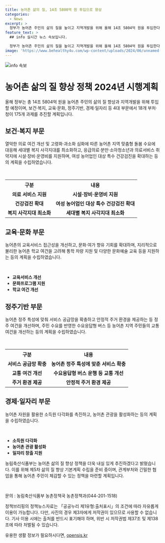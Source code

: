 ```yaml
---
title: 농어촌 삶의 질, 14조 5800억 원 투입으로 향상
categories:
  - News
excerpt: >
  정부가 농어촌 주민의 삶의 질을 높이고 지역개발을 위해 올해 14조 5804억 원을 투입한다. 18개 부처·청이 175개 과제를 추진하며, 보건·복지, 교육·문화, 정주기반, 경제·일자리 등 4대 부문에 걸쳐 계획을 세우고 있다. 의료 여건 개선, 농촌 학교 여건 개선, 서비스 공급망 확충 등을 통해 농어촌 지역을 삶의 질 향상과 농어촌 지역개발을 위한 사업이 추진된다. 이에 대해 농식품부 농촌정책국장은 농어촌 주민이 체감할 수 있는 정책을 마련하겠다고 밝혔다.
feature_text: >
  ## info 실시간 뉴스 속보입니다.

  정부가 농어촌 주민의 삶의 질을 높이고 지역개발을 위해 올해 14조 5804억 원을 투입한다. 18개 부처·청이 175개 과제를 추진하며, 보건·복지, 교육·문화, 정주기반, 경제·일자리 등 4대 부문에 걸쳐 계획을 세우고 있다. 의료 여건 개선, 농촌 학교 여건 개선, 서비스 공급망 확충 등을 통해 농어촌 지역을 삶의 질 향상과 농어촌 지역개발을 위한 사업이 추진된다. 이에 대해 농식품부 농촌정책국장은 농어촌 주민이 체감할 수 있는 정책을 마련하겠다고 밝혔다.
image: 'https://www.behealthy4u.com/wp-content/uploads/2024/06/unnamed-file.png'
---
```


<p><img src="https://www.behealthy4u.com/wp-content/uploads/2024/06/unnamed-file.png" alt="info 속보" /></p>

<h1>농어촌 삶의 질 향상 정책 2024년 시행계획</h1>

<p data-ke-size="size16">올해 정부는 총 14조 5804억 원을 농어촌 주민의 삶의 질 향상과 지역개발을 위해 투입할 예정이며, 보건·복지, 교육·문화, 정주기반, 경제·일자리 등 4대 부문에서 18개 부처·청이 175개 과제를 추진할 계획입니다.</p>

<h2 data-ke-size="size26">보건·복지 부문</h2>

<p data-ke-size="size16">열악한 의료 여건 개선 및 고령화·과소화 심화에 따른 농어촌 지역 맞춤형 돌봄 수요에 대응해 세대별 복지 사각지대를 최소화하고, 응급의료·분만·소아청소년과 의료서비스 취약지에 시설·장비·운영비를 지원하며, 여성 농어업인 대상 특수 건강검진을 확대하는 등의 계획을 수립하였습니다.</p><br>



<table>
  <tr>
    <th style="text-align: center; height: 17px;">구분</th>
    <th style="text-align: center; height: 17px;">내용</th>
  </tr>
  <tr>
    <td style="text-align: center; height: 17px;"><b>의료 서비스 지원</b></td>
    <td style="text-align: center; height: 17px;"><b>시설·장비·운영비 지원</b></td>
  </tr>
  <tr>
    <td style="text-align: center; height: 17px;"><b>건강검진 확대</b></td>
    <td style="text-align: center; height: 17px;"><b>여성 농어업인 대상 특수 건강검진 확대</b></td>
  </tr>
  <tr>
    <td style="text-align: center; height: 17px;"><b>복지 사각지대 최소화</b></td>
    <td style="text-align: center; height: 17px;"><b>세대별 복지 사각지대 최소화</b></td>
  </tr>
</table>


<h2 data-ke-size="size26">교육·문화 부문</h2>
<p data-ke-size="size16">농어촌의 교육서비스 접근성을 개선하고, 문화·여가 향유 기회를 확대하며, 지리적으로 불리한 농어촌 학교 여건을 고려해 통학 차량 지원 및 다양한 문화예술 교육 등을 지원하는 등의 계획을 수립하였습니다.</p><br>



<ul>
  <li><b>교육서비스 개선</b></li>
  <li><b>문화프로그램 지원</b></li>
  <li><b>학교 여건 개선</b></li>
</ul>


<h2 data-ke-size="size26">정주기반 부문</h2>
<p data-ke-size="size16">농어촌 정주 특성에 맞춰 서비스 공급망을 확충하고 안정적 주거 환경을 제공하는 등 정주 여건을 개선하며, 주민 수요를 반영한 수요응답형 버스 등 농어촌 지역 주민들의 교통 여건을 개선하는 등의 계획을 수립하였습니다.</p><br>



<table>
  <tr>
    <th style="text-align: center; height: 17px;">구분</th>
    <th style="text-align: center; height: 17px;">내용</th>
  </tr>
  <tr>
    <td style="text-align: center; height: 17px;"><b>서비스 공급망 확충</b></td>
    <td style="text-align: center; height: 17px;"><b>농어촌 정주 특성에 맞춘 서비스 확충</b></td>
  </tr>
  <tr>
    <td style="text-align: center; height: 17px;"><b>교통 여건 개선</b></td>
    <td style="text-align: center; height: 17px;"><b>수요응답형 버스 운행 등 교통 개선</b></td>
  </tr>
  <tr>
    <td style="text-align: center; height: 17px;"><b>주거 환경 제공</b></td>
    <td style="text-align: center; height: 17px;"><b>안정적 주거 환경 제공</b></td>
  </tr>
</table>


<h2 data-ke-size="size26">경제·일자리 부문</h2>
<p data-ke-size="size16">농어촌 자원을 활용한 소득원 다각화를 촉진하고, 농어촌 관광을 활성화하는 등의 계획을 수립하였습니다.</p><br>



<ul>
  <li><b>소득원 다각화</b></li>
  <li><b>농어촌 관광 활성화</b></li>
  <li><b>일자리 창출 지원</b></li>
</ul>


<p data-ke-size="size16">농림축산식품부는 농어촌 삶의 질 향상 정책을 더욱 내실 있게 추진하겠다고 밝혔습니다. 이를 위해 제5차 삶의 질 향상 기본계획 수립을 준비 중이며, 관계부처와 긴밀한 협업을 통해 농어촌 주민이 체감할 수 있는 정책을 마련할 계획입니다.</p>

<p data-ke-size="size16">&nbsp;</p>

<p data-ke-size="size16">문의 : 농림축산식품부 농촌정책국 농촌정책과(044-201-1518)</p>

<p data-ke-size="size16">정책브리핑의 정책뉴스자료는 「공공누리 제1유형:출처표시」의 조건에 따라 자유롭게 이용이 가능합니다. 다만, 사진의 경우 제3자에게 저작권이 있으므로 사용할 수 없습니다. 기사 이용 시에는 출처를 반드시 표기해야 하며, 위반 시 저작권법 제37조 및 제138조에 따라 처벌될 수 있습니다. <span data-ke-size="size16">&nbsp;</span></p>
유용한 생활 정보가 필요하시다면, <a href="https://opensis.kr" rel="dofollow">opensis.kr</a>


